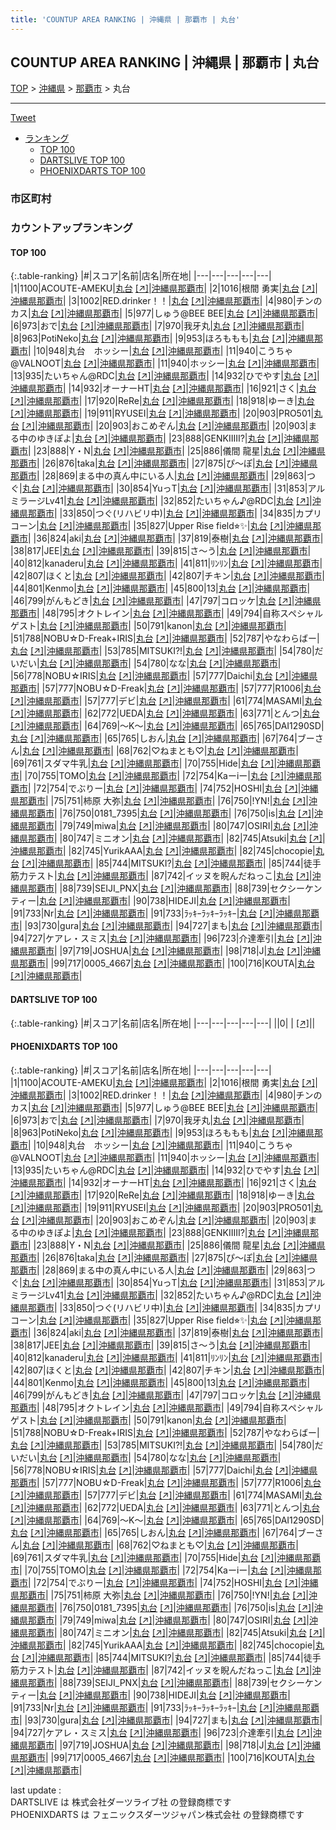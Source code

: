 ```yaml
---
title: 'COUNTUP AREA RANKING | 沖縄県 | 那覇市 | 丸台'
---
```

## COUNTUP AREA RANKING | 沖縄県 | 那覇市 | 丸台

[TOP](/darts/rank/) > [沖縄県](/darts/rank/沖縄県/) > [那覇市](/darts/rank/沖縄県/那覇市/) > 丸台

___

<a href="https://twitter.com/share?ref_src=twsrc%5Etfw" data-text="COUNTUP AREA RANKING | 沖縄県那覇市丸台" class="twitter-share-button" data-hashtags="DARTSLIVE,PHOENIXDARTS,darts,ダーツ" data-show-count="false">Tweet</a>

* [ランキング](#カウントアップランキング)
    * [TOP 100](#top-100)
    * [DARTSLIVE TOP 100](#dartslive-top-100)
    * [PHOENIXDARTS TOP 100](#phoenixdarts-top-100)

### 市区町村

<ul>

</ul>

### カウントアップランキング

#### TOP 100



{:.table-ranking}
|#|スコア|名前|店名|所在地|
|---|---|---|---|---|
|1|1100|<span class="rank-name-pd">ACOUTE-AMEKU</span>|<a href="/darts/rank/shops/90191.html">丸台</a> <a href="https://vs.phoenixdarts.com/jp/shop/shopDetailInfo/s_90191?s_seq=90191">[↗]</a>|<a href="/darts/rank/沖縄県/那覇市">沖縄県那覇市</a>|
|2|1016|<span class="rank-name-pd"><span class="pro-icon-pd"></span>根間 勇実</span>|<a href="/darts/rank/shops/90191.html">丸台</a> <a href="https://vs.phoenixdarts.com/jp/shop/shopDetailInfo/s_90191?s_seq=90191">[↗]</a>|<a href="/darts/rank/沖縄県/那覇市">沖縄県那覇市</a>|
|3|1002|<span class="rank-name-pd">RED.drinker！！</span>|<a href="/darts/rank/shops/90191.html">丸台</a> <a href="https://vs.phoenixdarts.com/jp/shop/shopDetailInfo/s_90191?s_seq=90191">[↗]</a>|<a href="/darts/rank/沖縄県/那覇市">沖縄県那覇市</a>|
|4|980|<span class="rank-name-pd">チンのカス</span>|<a href="/darts/rank/shops/90191.html">丸台</a> <a href="https://vs.phoenixdarts.com/jp/shop/shopDetailInfo/s_90191?s_seq=90191">[↗]</a>|<a href="/darts/rank/沖縄県/那覇市">沖縄県那覇市</a>|
|5|977|<span class="rank-name-pd">しゅう@BEE BEE</span>|<a href="/darts/rank/shops/90191.html">丸台</a> <a href="https://vs.phoenixdarts.com/jp/shop/shopDetailInfo/s_90191?s_seq=90191">[↗]</a>|<a href="/darts/rank/沖縄県/那覇市">沖縄県那覇市</a>|
|6|973|<span class="rank-name-pd">おで</span>|<a href="/darts/rank/shops/90191.html">丸台</a> <a href="https://vs.phoenixdarts.com/jp/shop/shopDetailInfo/s_90191?s_seq=90191">[↗]</a>|<a href="/darts/rank/沖縄県/那覇市">沖縄県那覇市</a>|
|7|970|<span class="rank-name-pd">我牙丸</span>|<a href="/darts/rank/shops/90191.html">丸台</a> <a href="https://vs.phoenixdarts.com/jp/shop/shopDetailInfo/s_90191?s_seq=90191">[↗]</a>|<a href="/darts/rank/沖縄県/那覇市">沖縄県那覇市</a>|
|8|963|<span class="rank-name-pd">PotiNeko</span>|<a href="/darts/rank/shops/90191.html">丸台</a> <a href="https://vs.phoenixdarts.com/jp/shop/shopDetailInfo/s_90191?s_seq=90191">[↗]</a>|<a href="/darts/rank/沖縄県/那覇市">沖縄県那覇市</a>|
|9|953|<span class="rank-name-pd">ほろももも</span>|<a href="/darts/rank/shops/90191.html">丸台</a> <a href="https://vs.phoenixdarts.com/jp/shop/shopDetailInfo/s_90191?s_seq=90191">[↗]</a>|<a href="/darts/rank/沖縄県/那覇市">沖縄県那覇市</a>|
|10|948|<span class="rank-name-pd">丸台　ホッシー</span>|<a href="/darts/rank/shops/90191.html">丸台</a> <a href="https://vs.phoenixdarts.com/jp/shop/shopDetailInfo/s_90191?s_seq=90191">[↗]</a>|<a href="/darts/rank/沖縄県/那覇市">沖縄県那覇市</a>|
|11|940|<span class="rank-name-pd">こうちゃ@VALNOOT</span>|<a href="/darts/rank/shops/90191.html">丸台</a> <a href="https://vs.phoenixdarts.com/jp/shop/shopDetailInfo/s_90191?s_seq=90191">[↗]</a>|<a href="/darts/rank/沖縄県/那覇市">沖縄県那覇市</a>|
|11|940|<span class="rank-name-pd">ホッシー</span>|<a href="/darts/rank/shops/90191.html">丸台</a> <a href="https://vs.phoenixdarts.com/jp/shop/shopDetailInfo/s_90191?s_seq=90191">[↗]</a>|<a href="/darts/rank/沖縄県/那覇市">沖縄県那覇市</a>|
|13|935|<span class="rank-name-pd">たいちゃん@RDC</span>|<a href="/darts/rank/shops/90191.html">丸台</a> <a href="https://vs.phoenixdarts.com/jp/shop/shopDetailInfo/s_90191?s_seq=90191">[↗]</a>|<a href="/darts/rank/沖縄県/那覇市">沖縄県那覇市</a>|
|14|932|<span class="rank-name-pd">ひでやす</span>|<a href="/darts/rank/shops/90191.html">丸台</a> <a href="https://vs.phoenixdarts.com/jp/shop/shopDetailInfo/s_90191?s_seq=90191">[↗]</a>|<a href="/darts/rank/沖縄県/那覇市">沖縄県那覇市</a>|
|14|932|<span class="rank-name-pd">オーナーHT</span>|<a href="/darts/rank/shops/90191.html">丸台</a> <a href="https://vs.phoenixdarts.com/jp/shop/shopDetailInfo/s_90191?s_seq=90191">[↗]</a>|<a href="/darts/rank/沖縄県/那覇市">沖縄県那覇市</a>|
|16|921|<span class="rank-name-pd">さく</span>|<a href="/darts/rank/shops/90191.html">丸台</a> <a href="https://vs.phoenixdarts.com/jp/shop/shopDetailInfo/s_90191?s_seq=90191">[↗]</a>|<a href="/darts/rank/沖縄県/那覇市">沖縄県那覇市</a>|
|17|920|<span class="rank-name-pd">ReRe</span>|<a href="/darts/rank/shops/90191.html">丸台</a> <a href="https://vs.phoenixdarts.com/jp/shop/shopDetailInfo/s_90191?s_seq=90191">[↗]</a>|<a href="/darts/rank/沖縄県/那覇市">沖縄県那覇市</a>|
|18|918|<span class="rank-name-pd">ゆーき</span>|<a href="/darts/rank/shops/90191.html">丸台</a> <a href="https://vs.phoenixdarts.com/jp/shop/shopDetailInfo/s_90191?s_seq=90191">[↗]</a>|<a href="/darts/rank/沖縄県/那覇市">沖縄県那覇市</a>|
|19|911|<span class="rank-name-pd">RYUSEI</span>|<a href="/darts/rank/shops/90191.html">丸台</a> <a href="https://vs.phoenixdarts.com/jp/shop/shopDetailInfo/s_90191?s_seq=90191">[↗]</a>|<a href="/darts/rank/沖縄県/那覇市">沖縄県那覇市</a>|
|20|903|<span class="rank-name-pd">PRO501</span>|<a href="/darts/rank/shops/90191.html">丸台</a> <a href="https://vs.phoenixdarts.com/jp/shop/shopDetailInfo/s_90191?s_seq=90191">[↗]</a>|<a href="/darts/rank/沖縄県/那覇市">沖縄県那覇市</a>|
|20|903|<span class="rank-name-pd">おこめぞん</span>|<a href="/darts/rank/shops/90191.html">丸台</a> <a href="https://vs.phoenixdarts.com/jp/shop/shopDetailInfo/s_90191?s_seq=90191">[↗]</a>|<a href="/darts/rank/沖縄県/那覇市">沖縄県那覇市</a>|
|20|903|<span class="rank-name-pd">まる中のゆきぽよ</span>|<a href="/darts/rank/shops/90191.html">丸台</a> <a href="https://vs.phoenixdarts.com/jp/shop/shopDetailInfo/s_90191?s_seq=90191">[↗]</a>|<a href="/darts/rank/沖縄県/那覇市">沖縄県那覇市</a>|
|23|888|<span class="rank-name-pd">GENKIIIII?</span>|<a href="/darts/rank/shops/90191.html">丸台</a> <a href="https://vs.phoenixdarts.com/jp/shop/shopDetailInfo/s_90191?s_seq=90191">[↗]</a>|<a href="/darts/rank/沖縄県/那覇市">沖縄県那覇市</a>|
|23|888|<span class="rank-name-pd">Y・N</span>|<a href="/darts/rank/shops/90191.html">丸台</a> <a href="https://vs.phoenixdarts.com/jp/shop/shopDetailInfo/s_90191?s_seq=90191">[↗]</a>|<a href="/darts/rank/沖縄県/那覇市">沖縄県那覇市</a>|
|25|886|<span class="rank-name-pd"><span class="pro-icon-pd"></span>儀間 龍星</span>|<a href="/darts/rank/shops/90191.html">丸台</a> <a href="https://vs.phoenixdarts.com/jp/shop/shopDetailInfo/s_90191?s_seq=90191">[↗]</a>|<a href="/darts/rank/沖縄県/那覇市">沖縄県那覇市</a>|
|26|876|<span class="rank-name-pd">taka</span>|<a href="/darts/rank/shops/90191.html">丸台</a> <a href="https://vs.phoenixdarts.com/jp/shop/shopDetailInfo/s_90191?s_seq=90191">[↗]</a>|<a href="/darts/rank/沖縄県/那覇市">沖縄県那覇市</a>|
|27|875|<span class="rank-name-pd">ぴ〜ぽ</span>|<a href="/darts/rank/shops/90191.html">丸台</a> <a href="https://vs.phoenixdarts.com/jp/shop/shopDetailInfo/s_90191?s_seq=90191">[↗]</a>|<a href="/darts/rank/沖縄県/那覇市">沖縄県那覇市</a>|
|28|869|<span class="rank-name-pd">まる中の真ん中にいる人</span>|<a href="/darts/rank/shops/90191.html">丸台</a> <a href="https://vs.phoenixdarts.com/jp/shop/shopDetailInfo/s_90191?s_seq=90191">[↗]</a>|<a href="/darts/rank/沖縄県/那覇市">沖縄県那覇市</a>|
|29|863|<span class="rank-name-pd">つぐ</span>|<a href="/darts/rank/shops/90191.html">丸台</a> <a href="https://vs.phoenixdarts.com/jp/shop/shopDetailInfo/s_90191?s_seq=90191">[↗]</a>|<a href="/darts/rank/沖縄県/那覇市">沖縄県那覇市</a>|
|30|854|<span class="rank-name-pd">YuっT</span>|<a href="/darts/rank/shops/90191.html">丸台</a> <a href="https://vs.phoenixdarts.com/jp/shop/shopDetailInfo/s_90191?s_seq=90191">[↗]</a>|<a href="/darts/rank/沖縄県/那覇市">沖縄県那覇市</a>|
|31|853|<span class="rank-name-pd">アルミラージLv41</span>|<a href="/darts/rank/shops/90191.html">丸台</a> <a href="https://vs.phoenixdarts.com/jp/shop/shopDetailInfo/s_90191?s_seq=90191">[↗]</a>|<a href="/darts/rank/沖縄県/那覇市">沖縄県那覇市</a>|
|32|852|<span class="rank-name-pd">たいちゃん♪@RDC</span>|<a href="/darts/rank/shops/90191.html">丸台</a> <a href="https://vs.phoenixdarts.com/jp/shop/shopDetailInfo/s_90191?s_seq=90191">[↗]</a>|<a href="/darts/rank/沖縄県/那覇市">沖縄県那覇市</a>|
|33|850|<span class="rank-name-pd">つぐ(リハビリ中)</span>|<a href="/darts/rank/shops/90191.html">丸台</a> <a href="https://vs.phoenixdarts.com/jp/shop/shopDetailInfo/s_90191?s_seq=90191">[↗]</a>|<a href="/darts/rank/沖縄県/那覇市">沖縄県那覇市</a>|
|34|835|<span class="rank-name-pd">カプリコーン</span>|<a href="/darts/rank/shops/90191.html">丸台</a> <a href="https://vs.phoenixdarts.com/jp/shop/shopDetailInfo/s_90191?s_seq=90191">[↗]</a>|<a href="/darts/rank/沖縄県/那覇市">沖縄県那覇市</a>|
|35|827|<span class="rank-name-pd">Upper Rise field⭐︎✨</span>|<a href="/darts/rank/shops/90191.html">丸台</a> <a href="https://vs.phoenixdarts.com/jp/shop/shopDetailInfo/s_90191?s_seq=90191">[↗]</a>|<a href="/darts/rank/沖縄県/那覇市">沖縄県那覇市</a>|
|36|824|<span class="rank-name-pd">aki</span>|<a href="/darts/rank/shops/90191.html">丸台</a> <a href="https://vs.phoenixdarts.com/jp/shop/shopDetailInfo/s_90191?s_seq=90191">[↗]</a>|<a href="/darts/rank/沖縄県/那覇市">沖縄県那覇市</a>|
|37|819|<span class="rank-name-pd">泰樹</span>|<a href="/darts/rank/shops/90191.html">丸台</a> <a href="https://vs.phoenixdarts.com/jp/shop/shopDetailInfo/s_90191?s_seq=90191">[↗]</a>|<a href="/darts/rank/沖縄県/那覇市">沖縄県那覇市</a>|
|38|817|<span class="rank-name-pd">JEE</span>|<a href="/darts/rank/shops/90191.html">丸台</a> <a href="https://vs.phoenixdarts.com/jp/shop/shopDetailInfo/s_90191?s_seq=90191">[↗]</a>|<a href="/darts/rank/沖縄県/那覇市">沖縄県那覇市</a>|
|39|815|<span class="rank-name-pd">さ〜う</span>|<a href="/darts/rank/shops/90191.html">丸台</a> <a href="https://vs.phoenixdarts.com/jp/shop/shopDetailInfo/s_90191?s_seq=90191">[↗]</a>|<a href="/darts/rank/沖縄県/那覇市">沖縄県那覇市</a>|
|40|812|<span class="rank-name-pd">kanaderu</span>|<a href="/darts/rank/shops/90191.html">丸台</a> <a href="https://vs.phoenixdarts.com/jp/shop/shopDetailInfo/s_90191?s_seq=90191">[↗]</a>|<a href="/darts/rank/沖縄県/那覇市">沖縄県那覇市</a>|
|41|811|<span class="rank-name-pd">ﾘﾝﾘﾝ</span>|<a href="/darts/rank/shops/90191.html">丸台</a> <a href="https://vs.phoenixdarts.com/jp/shop/shopDetailInfo/s_90191?s_seq=90191">[↗]</a>|<a href="/darts/rank/沖縄県/那覇市">沖縄県那覇市</a>|
|42|807|<span class="rank-name-pd">ほくと</span>|<a href="/darts/rank/shops/90191.html">丸台</a> <a href="https://vs.phoenixdarts.com/jp/shop/shopDetailInfo/s_90191?s_seq=90191">[↗]</a>|<a href="/darts/rank/沖縄県/那覇市">沖縄県那覇市</a>|
|42|807|<span class="rank-name-pd">チキン</span>|<a href="/darts/rank/shops/90191.html">丸台</a> <a href="https://vs.phoenixdarts.com/jp/shop/shopDetailInfo/s_90191?s_seq=90191">[↗]</a>|<a href="/darts/rank/沖縄県/那覇市">沖縄県那覇市</a>|
|44|801|<span class="rank-name-pd">Kenmo</span>|<a href="/darts/rank/shops/90191.html">丸台</a> <a href="https://vs.phoenixdarts.com/jp/shop/shopDetailInfo/s_90191?s_seq=90191">[↗]</a>|<a href="/darts/rank/沖縄県/那覇市">沖縄県那覇市</a>|
|45|800|<span class="rank-name-pd">13</span>|<a href="/darts/rank/shops/90191.html">丸台</a> <a href="https://vs.phoenixdarts.com/jp/shop/shopDetailInfo/s_90191?s_seq=90191">[↗]</a>|<a href="/darts/rank/沖縄県/那覇市">沖縄県那覇市</a>|
|46|799|<span class="rank-name-pd">がんもどき</span>|<a href="/darts/rank/shops/90191.html">丸台</a> <a href="https://vs.phoenixdarts.com/jp/shop/shopDetailInfo/s_90191?s_seq=90191">[↗]</a>|<a href="/darts/rank/沖縄県/那覇市">沖縄県那覇市</a>|
|47|797|<span class="rank-name-pd">コロッケ</span>|<a href="/darts/rank/shops/90191.html">丸台</a> <a href="https://vs.phoenixdarts.com/jp/shop/shopDetailInfo/s_90191?s_seq=90191">[↗]</a>|<a href="/darts/rank/沖縄県/那覇市">沖縄県那覇市</a>|
|48|795|<span class="rank-name-pd">オクトレイン</span>|<a href="/darts/rank/shops/90191.html">丸台</a> <a href="https://vs.phoenixdarts.com/jp/shop/shopDetailInfo/s_90191?s_seq=90191">[↗]</a>|<a href="/darts/rank/沖縄県/那覇市">沖縄県那覇市</a>|
|49|794|<span class="rank-name-pd">自称スペシャルゲスト</span>|<a href="/darts/rank/shops/90191.html">丸台</a> <a href="https://vs.phoenixdarts.com/jp/shop/shopDetailInfo/s_90191?s_seq=90191">[↗]</a>|<a href="/darts/rank/沖縄県/那覇市">沖縄県那覇市</a>|
|50|791|<span class="rank-name-pd">kanon</span>|<a href="/darts/rank/shops/90191.html">丸台</a> <a href="https://vs.phoenixdarts.com/jp/shop/shopDetailInfo/s_90191?s_seq=90191">[↗]</a>|<a href="/darts/rank/沖縄県/那覇市">沖縄県那覇市</a>|
|51|788|<span class="rank-name-pd">NOBU☆D-Freak+IRIS</span>|<a href="/darts/rank/shops/90191.html">丸台</a> <a href="https://vs.phoenixdarts.com/jp/shop/shopDetailInfo/s_90191?s_seq=90191">[↗]</a>|<a href="/darts/rank/沖縄県/那覇市">沖縄県那覇市</a>|
|52|787|<span class="rank-name-pd">やなわらばー</span>|<a href="/darts/rank/shops/90191.html">丸台</a> <a href="https://vs.phoenixdarts.com/jp/shop/shopDetailInfo/s_90191?s_seq=90191">[↗]</a>|<a href="/darts/rank/沖縄県/那覇市">沖縄県那覇市</a>|
|53|785|<span class="rank-name-pd">MITSUKI?!</span>|<a href="/darts/rank/shops/90191.html">丸台</a> <a href="https://vs.phoenixdarts.com/jp/shop/shopDetailInfo/s_90191?s_seq=90191">[↗]</a>|<a href="/darts/rank/沖縄県/那覇市">沖縄県那覇市</a>|
|54|780|<span class="rank-name-pd">だいだい</span>|<a href="/darts/rank/shops/90191.html">丸台</a> <a href="https://vs.phoenixdarts.com/jp/shop/shopDetailInfo/s_90191?s_seq=90191">[↗]</a>|<a href="/darts/rank/沖縄県/那覇市">沖縄県那覇市</a>|
|54|780|<span class="rank-name-pd">なな</span>|<a href="/darts/rank/shops/90191.html">丸台</a> <a href="https://vs.phoenixdarts.com/jp/shop/shopDetailInfo/s_90191?s_seq=90191">[↗]</a>|<a href="/darts/rank/沖縄県/那覇市">沖縄県那覇市</a>|
|56|778|<span class="rank-name-pd">NOBU☆IRIS</span>|<a href="/darts/rank/shops/90191.html">丸台</a> <a href="https://vs.phoenixdarts.com/jp/shop/shopDetailInfo/s_90191?s_seq=90191">[↗]</a>|<a href="/darts/rank/沖縄県/那覇市">沖縄県那覇市</a>|
|57|777|<span class="rank-name-pd">Daichi</span>|<a href="/darts/rank/shops/90191.html">丸台</a> <a href="https://vs.phoenixdarts.com/jp/shop/shopDetailInfo/s_90191?s_seq=90191">[↗]</a>|<a href="/darts/rank/沖縄県/那覇市">沖縄県那覇市</a>|
|57|777|<span class="rank-name-pd">NOBU☆D-Freak</span>|<a href="/darts/rank/shops/90191.html">丸台</a> <a href="https://vs.phoenixdarts.com/jp/shop/shopDetailInfo/s_90191?s_seq=90191">[↗]</a>|<a href="/darts/rank/沖縄県/那覇市">沖縄県那覇市</a>|
|57|777|<span class="rank-name-pd">R1006</span>|<a href="/darts/rank/shops/90191.html">丸台</a> <a href="https://vs.phoenixdarts.com/jp/shop/shopDetailInfo/s_90191?s_seq=90191">[↗]</a>|<a href="/darts/rank/沖縄県/那覇市">沖縄県那覇市</a>|
|57|777|<span class="rank-name-pd">デビ</span>|<a href="/darts/rank/shops/90191.html">丸台</a> <a href="https://vs.phoenixdarts.com/jp/shop/shopDetailInfo/s_90191?s_seq=90191">[↗]</a>|<a href="/darts/rank/沖縄県/那覇市">沖縄県那覇市</a>|
|61|774|<span class="rank-name-pd">MASAMI</span>|<a href="/darts/rank/shops/90191.html">丸台</a> <a href="https://vs.phoenixdarts.com/jp/shop/shopDetailInfo/s_90191?s_seq=90191">[↗]</a>|<a href="/darts/rank/沖縄県/那覇市">沖縄県那覇市</a>|
|62|772|<span class="rank-name-pd">UEDA</span>|<a href="/darts/rank/shops/90191.html">丸台</a> <a href="https://vs.phoenixdarts.com/jp/shop/shopDetailInfo/s_90191?s_seq=90191">[↗]</a>|<a href="/darts/rank/沖縄県/那覇市">沖縄県那覇市</a>|
|63|771|<span class="rank-name-pd">とんつ</span>|<a href="/darts/rank/shops/90191.html">丸台</a> <a href="https://vs.phoenixdarts.com/jp/shop/shopDetailInfo/s_90191?s_seq=90191">[↗]</a>|<a href="/darts/rank/沖縄県/那覇市">沖縄県那覇市</a>|
|64|769|<span class="rank-name-pd">～K～</span>|<a href="/darts/rank/shops/90191.html">丸台</a> <a href="https://vs.phoenixdarts.com/jp/shop/shopDetailInfo/s_90191?s_seq=90191">[↗]</a>|<a href="/darts/rank/沖縄県/那覇市">沖縄県那覇市</a>|
|65|765|<span class="rank-name-pd">DAI1290SD</span>|<a href="/darts/rank/shops/90191.html">丸台</a> <a href="https://vs.phoenixdarts.com/jp/shop/shopDetailInfo/s_90191?s_seq=90191">[↗]</a>|<a href="/darts/rank/沖縄県/那覇市">沖縄県那覇市</a>|
|65|765|<span class="rank-name-pd">しおん</span>|<a href="/darts/rank/shops/90191.html">丸台</a> <a href="https://vs.phoenixdarts.com/jp/shop/shopDetailInfo/s_90191?s_seq=90191">[↗]</a>|<a href="/darts/rank/沖縄県/那覇市">沖縄県那覇市</a>|
|67|764|<span class="rank-name-pd">ブーさん</span>|<a href="/darts/rank/shops/90191.html">丸台</a> <a href="https://vs.phoenixdarts.com/jp/shop/shopDetailInfo/s_90191?s_seq=90191">[↗]</a>|<a href="/darts/rank/沖縄県/那覇市">沖縄県那覇市</a>|
|68|762|<span class="rank-name-pd">♡ねまとも♡</span>|<a href="/darts/rank/shops/90191.html">丸台</a> <a href="https://vs.phoenixdarts.com/jp/shop/shopDetailInfo/s_90191?s_seq=90191">[↗]</a>|<a href="/darts/rank/沖縄県/那覇市">沖縄県那覇市</a>|
|69|761|<span class="rank-name-pd">スダマ牛乳</span>|<a href="/darts/rank/shops/90191.html">丸台</a> <a href="https://vs.phoenixdarts.com/jp/shop/shopDetailInfo/s_90191?s_seq=90191">[↗]</a>|<a href="/darts/rank/沖縄県/那覇市">沖縄県那覇市</a>|
|70|755|<span class="rank-name-pd">Hide</span>|<a href="/darts/rank/shops/90191.html">丸台</a> <a href="https://vs.phoenixdarts.com/jp/shop/shopDetailInfo/s_90191?s_seq=90191">[↗]</a>|<a href="/darts/rank/沖縄県/那覇市">沖縄県那覇市</a>|
|70|755|<span class="rank-name-pd">TOMO</span>|<a href="/darts/rank/shops/90191.html">丸台</a> <a href="https://vs.phoenixdarts.com/jp/shop/shopDetailInfo/s_90191?s_seq=90191">[↗]</a>|<a href="/darts/rank/沖縄県/那覇市">沖縄県那覇市</a>|
|72|754|<span class="rank-name-pd">Kaーiー</span>|<a href="/darts/rank/shops/90191.html">丸台</a> <a href="https://vs.phoenixdarts.com/jp/shop/shopDetailInfo/s_90191?s_seq=90191">[↗]</a>|<a href="/darts/rank/沖縄県/那覇市">沖縄県那覇市</a>|
|72|754|<span class="rank-name-pd">でぶりー</span>|<a href="/darts/rank/shops/90191.html">丸台</a> <a href="https://vs.phoenixdarts.com/jp/shop/shopDetailInfo/s_90191?s_seq=90191">[↗]</a>|<a href="/darts/rank/沖縄県/那覇市">沖縄県那覇市</a>|
|74|752|<span class="rank-name-pd">HOSHI</span>|<a href="/darts/rank/shops/90191.html">丸台</a> <a href="https://vs.phoenixdarts.com/jp/shop/shopDetailInfo/s_90191?s_seq=90191">[↗]</a>|<a href="/darts/rank/沖縄県/那覇市">沖縄県那覇市</a>|
|75|751|<span class="rank-name-pd"><span class="pro-icon-pd"></span>柿原 大弥</span>|<a href="/darts/rank/shops/90191.html">丸台</a> <a href="https://vs.phoenixdarts.com/jp/shop/shopDetailInfo/s_90191?s_seq=90191">[↗]</a>|<a href="/darts/rank/沖縄県/那覇市">沖縄県那覇市</a>|
|76|750|<span class="rank-name-pd">!YN!</span>|<a href="/darts/rank/shops/90191.html">丸台</a> <a href="https://vs.phoenixdarts.com/jp/shop/shopDetailInfo/s_90191?s_seq=90191">[↗]</a>|<a href="/darts/rank/沖縄県/那覇市">沖縄県那覇市</a>|
|76|750|<span class="rank-name-pd">0181_7395</span>|<a href="/darts/rank/shops/90191.html">丸台</a> <a href="https://vs.phoenixdarts.com/jp/shop/shopDetailInfo/s_90191?s_seq=90191">[↗]</a>|<a href="/darts/rank/沖縄県/那覇市">沖縄県那覇市</a>|
|76|750|<span class="rank-name-pd">is</span>|<a href="/darts/rank/shops/90191.html">丸台</a> <a href="https://vs.phoenixdarts.com/jp/shop/shopDetailInfo/s_90191?s_seq=90191">[↗]</a>|<a href="/darts/rank/沖縄県/那覇市">沖縄県那覇市</a>|
|79|749|<span class="rank-name-pd">miwa</span>|<a href="/darts/rank/shops/90191.html">丸台</a> <a href="https://vs.phoenixdarts.com/jp/shop/shopDetailInfo/s_90191?s_seq=90191">[↗]</a>|<a href="/darts/rank/沖縄県/那覇市">沖縄県那覇市</a>|
|80|747|<span class="rank-name-pd">OSIRI</span>|<a href="/darts/rank/shops/90191.html">丸台</a> <a href="https://vs.phoenixdarts.com/jp/shop/shopDetailInfo/s_90191?s_seq=90191">[↗]</a>|<a href="/darts/rank/沖縄県/那覇市">沖縄県那覇市</a>|
|80|747|<span class="rank-name-pd">ミニオン</span>|<a href="/darts/rank/shops/90191.html">丸台</a> <a href="https://vs.phoenixdarts.com/jp/shop/shopDetailInfo/s_90191?s_seq=90191">[↗]</a>|<a href="/darts/rank/沖縄県/那覇市">沖縄県那覇市</a>|
|82|745|<span class="rank-name-pd">Atsuki</span>|<a href="/darts/rank/shops/90191.html">丸台</a> <a href="https://vs.phoenixdarts.com/jp/shop/shopDetailInfo/s_90191?s_seq=90191">[↗]</a>|<a href="/darts/rank/沖縄県/那覇市">沖縄県那覇市</a>|
|82|745|<span class="rank-name-pd">YurikAAA</span>|<a href="/darts/rank/shops/90191.html">丸台</a> <a href="https://vs.phoenixdarts.com/jp/shop/shopDetailInfo/s_90191?s_seq=90191">[↗]</a>|<a href="/darts/rank/沖縄県/那覇市">沖縄県那覇市</a>|
|82|745|<span class="rank-name-pd">chocopie</span>|<a href="/darts/rank/shops/90191.html">丸台</a> <a href="https://vs.phoenixdarts.com/jp/shop/shopDetailInfo/s_90191?s_seq=90191">[↗]</a>|<a href="/darts/rank/沖縄県/那覇市">沖縄県那覇市</a>|
|85|744|<span class="rank-name-pd">MITSUKI?</span>|<a href="/darts/rank/shops/90191.html">丸台</a> <a href="https://vs.phoenixdarts.com/jp/shop/shopDetailInfo/s_90191?s_seq=90191">[↗]</a>|<a href="/darts/rank/沖縄県/那覇市">沖縄県那覇市</a>|
|85|744|<span class="rank-name-pd">徒手筋力テスト</span>|<a href="/darts/rank/shops/90191.html">丸台</a> <a href="https://vs.phoenixdarts.com/jp/shop/shopDetailInfo/s_90191?s_seq=90191">[↗]</a>|<a href="/darts/rank/沖縄県/那覇市">沖縄県那覇市</a>|
|87|742|<span class="rank-name-pd">イッヌを睨んだねっこ</span>|<a href="/darts/rank/shops/90191.html">丸台</a> <a href="https://vs.phoenixdarts.com/jp/shop/shopDetailInfo/s_90191?s_seq=90191">[↗]</a>|<a href="/darts/rank/沖縄県/那覇市">沖縄県那覇市</a>|
|88|739|<span class="rank-name-pd">SEIJI_PNX</span>|<a href="/darts/rank/shops/90191.html">丸台</a> <a href="https://vs.phoenixdarts.com/jp/shop/shopDetailInfo/s_90191?s_seq=90191">[↗]</a>|<a href="/darts/rank/沖縄県/那覇市">沖縄県那覇市</a>|
|88|739|<span class="rank-name-pd">セクシーケンティー</span>|<a href="/darts/rank/shops/90191.html">丸台</a> <a href="https://vs.phoenixdarts.com/jp/shop/shopDetailInfo/s_90191?s_seq=90191">[↗]</a>|<a href="/darts/rank/沖縄県/那覇市">沖縄県那覇市</a>|
|90|738|<span class="rank-name-pd">HIDEJI</span>|<a href="/darts/rank/shops/90191.html">丸台</a> <a href="https://vs.phoenixdarts.com/jp/shop/shopDetailInfo/s_90191?s_seq=90191">[↗]</a>|<a href="/darts/rank/沖縄県/那覇市">沖縄県那覇市</a>|
|91|733|<span class="rank-name-pd">Nr</span>|<a href="/darts/rank/shops/90191.html">丸台</a> <a href="https://vs.phoenixdarts.com/jp/shop/shopDetailInfo/s_90191?s_seq=90191">[↗]</a>|<a href="/darts/rank/沖縄県/那覇市">沖縄県那覇市</a>|
|91|733|<span class="rank-name-pd">ﾗｯｷｰﾗｯｷｰﾗｯｷｰ</span>|<a href="/darts/rank/shops/90191.html">丸台</a> <a href="https://vs.phoenixdarts.com/jp/shop/shopDetailInfo/s_90191?s_seq=90191">[↗]</a>|<a href="/darts/rank/沖縄県/那覇市">沖縄県那覇市</a>|
|93|730|<span class="rank-name-pd">gura</span>|<a href="/darts/rank/shops/90191.html">丸台</a> <a href="https://vs.phoenixdarts.com/jp/shop/shopDetailInfo/s_90191?s_seq=90191">[↗]</a>|<a href="/darts/rank/沖縄県/那覇市">沖縄県那覇市</a>|
|94|727|<span class="rank-name-pd">まも</span>|<a href="/darts/rank/shops/90191.html">丸台</a> <a href="https://vs.phoenixdarts.com/jp/shop/shopDetailInfo/s_90191?s_seq=90191">[↗]</a>|<a href="/darts/rank/沖縄県/那覇市">沖縄県那覇市</a>|
|94|727|<span class="rank-name-pd">ケアレ・スミス</span>|<a href="/darts/rank/shops/90191.html">丸台</a> <a href="https://vs.phoenixdarts.com/jp/shop/shopDetailInfo/s_90191?s_seq=90191">[↗]</a>|<a href="/darts/rank/沖縄県/那覇市">沖縄県那覇市</a>|
|96|723|<span class="rank-name-pd">介達牽引</span>|<a href="/darts/rank/shops/90191.html">丸台</a> <a href="https://vs.phoenixdarts.com/jp/shop/shopDetailInfo/s_90191?s_seq=90191">[↗]</a>|<a href="/darts/rank/沖縄県/那覇市">沖縄県那覇市</a>|
|97|719|<span class="rank-name-pd">JOSHUA</span>|<a href="/darts/rank/shops/90191.html">丸台</a> <a href="https://vs.phoenixdarts.com/jp/shop/shopDetailInfo/s_90191?s_seq=90191">[↗]</a>|<a href="/darts/rank/沖縄県/那覇市">沖縄県那覇市</a>|
|98|718|<span class="rank-name-pd">J</span>|<a href="/darts/rank/shops/90191.html">丸台</a> <a href="https://vs.phoenixdarts.com/jp/shop/shopDetailInfo/s_90191?s_seq=90191">[↗]</a>|<a href="/darts/rank/沖縄県/那覇市">沖縄県那覇市</a>|
|99|717|<span class="rank-name-pd">0005_4667</span>|<a href="/darts/rank/shops/90191.html">丸台</a> <a href="https://vs.phoenixdarts.com/jp/shop/shopDetailInfo/s_90191?s_seq=90191">[↗]</a>|<a href="/darts/rank/沖縄県/那覇市">沖縄県那覇市</a>|
|100|716|<span class="rank-name-pd">KOUTA</span>|<a href="/darts/rank/shops/90191.html">丸台</a> <a href="https://vs.phoenixdarts.com/jp/shop/shopDetailInfo/s_90191?s_seq=90191">[↗]</a>|<a href="/darts/rank/沖縄県/那覇市">沖縄県那覇市</a>|


#### DARTSLIVE TOP 100



{:.table-ranking}
|#|スコア|名前|店名|所在地|
|---|---|---|---|---|
||0|<span class="rank-name-dl"> </span>|<a href="/darts/rank/shops/.html"></a> <a href="">[↗]</a>|<a href="/darts/rank//"></a>|


#### PHOENIXDARTS TOP 100



{:.table-ranking}
|#|スコア|名前|店名|所在地|
|---|---|---|---|---|
|1|1100|<span class="rank-name-pd">ACOUTE-AMEKU</span>|<a href="/darts/rank/shops/90191.html">丸台</a> <a href="https://vs.phoenixdarts.com/jp/shop/shopDetailInfo/s_90191?s_seq=90191">[↗]</a>|<a href="/darts/rank/沖縄県/那覇市">沖縄県那覇市</a>|
|2|1016|<span class="rank-name-pd"><span class="pro-icon-pd"></span>根間 勇実</span>|<a href="/darts/rank/shops/90191.html">丸台</a> <a href="https://vs.phoenixdarts.com/jp/shop/shopDetailInfo/s_90191?s_seq=90191">[↗]</a>|<a href="/darts/rank/沖縄県/那覇市">沖縄県那覇市</a>|
|3|1002|<span class="rank-name-pd">RED.drinker！！</span>|<a href="/darts/rank/shops/90191.html">丸台</a> <a href="https://vs.phoenixdarts.com/jp/shop/shopDetailInfo/s_90191?s_seq=90191">[↗]</a>|<a href="/darts/rank/沖縄県/那覇市">沖縄県那覇市</a>|
|4|980|<span class="rank-name-pd">チンのカス</span>|<a href="/darts/rank/shops/90191.html">丸台</a> <a href="https://vs.phoenixdarts.com/jp/shop/shopDetailInfo/s_90191?s_seq=90191">[↗]</a>|<a href="/darts/rank/沖縄県/那覇市">沖縄県那覇市</a>|
|5|977|<span class="rank-name-pd">しゅう@BEE BEE</span>|<a href="/darts/rank/shops/90191.html">丸台</a> <a href="https://vs.phoenixdarts.com/jp/shop/shopDetailInfo/s_90191?s_seq=90191">[↗]</a>|<a href="/darts/rank/沖縄県/那覇市">沖縄県那覇市</a>|
|6|973|<span class="rank-name-pd">おで</span>|<a href="/darts/rank/shops/90191.html">丸台</a> <a href="https://vs.phoenixdarts.com/jp/shop/shopDetailInfo/s_90191?s_seq=90191">[↗]</a>|<a href="/darts/rank/沖縄県/那覇市">沖縄県那覇市</a>|
|7|970|<span class="rank-name-pd">我牙丸</span>|<a href="/darts/rank/shops/90191.html">丸台</a> <a href="https://vs.phoenixdarts.com/jp/shop/shopDetailInfo/s_90191?s_seq=90191">[↗]</a>|<a href="/darts/rank/沖縄県/那覇市">沖縄県那覇市</a>|
|8|963|<span class="rank-name-pd">PotiNeko</span>|<a href="/darts/rank/shops/90191.html">丸台</a> <a href="https://vs.phoenixdarts.com/jp/shop/shopDetailInfo/s_90191?s_seq=90191">[↗]</a>|<a href="/darts/rank/沖縄県/那覇市">沖縄県那覇市</a>|
|9|953|<span class="rank-name-pd">ほろももも</span>|<a href="/darts/rank/shops/90191.html">丸台</a> <a href="https://vs.phoenixdarts.com/jp/shop/shopDetailInfo/s_90191?s_seq=90191">[↗]</a>|<a href="/darts/rank/沖縄県/那覇市">沖縄県那覇市</a>|
|10|948|<span class="rank-name-pd">丸台　ホッシー</span>|<a href="/darts/rank/shops/90191.html">丸台</a> <a href="https://vs.phoenixdarts.com/jp/shop/shopDetailInfo/s_90191?s_seq=90191">[↗]</a>|<a href="/darts/rank/沖縄県/那覇市">沖縄県那覇市</a>|
|11|940|<span class="rank-name-pd">こうちゃ@VALNOOT</span>|<a href="/darts/rank/shops/90191.html">丸台</a> <a href="https://vs.phoenixdarts.com/jp/shop/shopDetailInfo/s_90191?s_seq=90191">[↗]</a>|<a href="/darts/rank/沖縄県/那覇市">沖縄県那覇市</a>|
|11|940|<span class="rank-name-pd">ホッシー</span>|<a href="/darts/rank/shops/90191.html">丸台</a> <a href="https://vs.phoenixdarts.com/jp/shop/shopDetailInfo/s_90191?s_seq=90191">[↗]</a>|<a href="/darts/rank/沖縄県/那覇市">沖縄県那覇市</a>|
|13|935|<span class="rank-name-pd">たいちゃん@RDC</span>|<a href="/darts/rank/shops/90191.html">丸台</a> <a href="https://vs.phoenixdarts.com/jp/shop/shopDetailInfo/s_90191?s_seq=90191">[↗]</a>|<a href="/darts/rank/沖縄県/那覇市">沖縄県那覇市</a>|
|14|932|<span class="rank-name-pd">ひでやす</span>|<a href="/darts/rank/shops/90191.html">丸台</a> <a href="https://vs.phoenixdarts.com/jp/shop/shopDetailInfo/s_90191?s_seq=90191">[↗]</a>|<a href="/darts/rank/沖縄県/那覇市">沖縄県那覇市</a>|
|14|932|<span class="rank-name-pd">オーナーHT</span>|<a href="/darts/rank/shops/90191.html">丸台</a> <a href="https://vs.phoenixdarts.com/jp/shop/shopDetailInfo/s_90191?s_seq=90191">[↗]</a>|<a href="/darts/rank/沖縄県/那覇市">沖縄県那覇市</a>|
|16|921|<span class="rank-name-pd">さく</span>|<a href="/darts/rank/shops/90191.html">丸台</a> <a href="https://vs.phoenixdarts.com/jp/shop/shopDetailInfo/s_90191?s_seq=90191">[↗]</a>|<a href="/darts/rank/沖縄県/那覇市">沖縄県那覇市</a>|
|17|920|<span class="rank-name-pd">ReRe</span>|<a href="/darts/rank/shops/90191.html">丸台</a> <a href="https://vs.phoenixdarts.com/jp/shop/shopDetailInfo/s_90191?s_seq=90191">[↗]</a>|<a href="/darts/rank/沖縄県/那覇市">沖縄県那覇市</a>|
|18|918|<span class="rank-name-pd">ゆーき</span>|<a href="/darts/rank/shops/90191.html">丸台</a> <a href="https://vs.phoenixdarts.com/jp/shop/shopDetailInfo/s_90191?s_seq=90191">[↗]</a>|<a href="/darts/rank/沖縄県/那覇市">沖縄県那覇市</a>|
|19|911|<span class="rank-name-pd">RYUSEI</span>|<a href="/darts/rank/shops/90191.html">丸台</a> <a href="https://vs.phoenixdarts.com/jp/shop/shopDetailInfo/s_90191?s_seq=90191">[↗]</a>|<a href="/darts/rank/沖縄県/那覇市">沖縄県那覇市</a>|
|20|903|<span class="rank-name-pd">PRO501</span>|<a href="/darts/rank/shops/90191.html">丸台</a> <a href="https://vs.phoenixdarts.com/jp/shop/shopDetailInfo/s_90191?s_seq=90191">[↗]</a>|<a href="/darts/rank/沖縄県/那覇市">沖縄県那覇市</a>|
|20|903|<span class="rank-name-pd">おこめぞん</span>|<a href="/darts/rank/shops/90191.html">丸台</a> <a href="https://vs.phoenixdarts.com/jp/shop/shopDetailInfo/s_90191?s_seq=90191">[↗]</a>|<a href="/darts/rank/沖縄県/那覇市">沖縄県那覇市</a>|
|20|903|<span class="rank-name-pd">まる中のゆきぽよ</span>|<a href="/darts/rank/shops/90191.html">丸台</a> <a href="https://vs.phoenixdarts.com/jp/shop/shopDetailInfo/s_90191?s_seq=90191">[↗]</a>|<a href="/darts/rank/沖縄県/那覇市">沖縄県那覇市</a>|
|23|888|<span class="rank-name-pd">GENKIIIII?</span>|<a href="/darts/rank/shops/90191.html">丸台</a> <a href="https://vs.phoenixdarts.com/jp/shop/shopDetailInfo/s_90191?s_seq=90191">[↗]</a>|<a href="/darts/rank/沖縄県/那覇市">沖縄県那覇市</a>|
|23|888|<span class="rank-name-pd">Y・N</span>|<a href="/darts/rank/shops/90191.html">丸台</a> <a href="https://vs.phoenixdarts.com/jp/shop/shopDetailInfo/s_90191?s_seq=90191">[↗]</a>|<a href="/darts/rank/沖縄県/那覇市">沖縄県那覇市</a>|
|25|886|<span class="rank-name-pd"><span class="pro-icon-pd"></span>儀間 龍星</span>|<a href="/darts/rank/shops/90191.html">丸台</a> <a href="https://vs.phoenixdarts.com/jp/shop/shopDetailInfo/s_90191?s_seq=90191">[↗]</a>|<a href="/darts/rank/沖縄県/那覇市">沖縄県那覇市</a>|
|26|876|<span class="rank-name-pd">taka</span>|<a href="/darts/rank/shops/90191.html">丸台</a> <a href="https://vs.phoenixdarts.com/jp/shop/shopDetailInfo/s_90191?s_seq=90191">[↗]</a>|<a href="/darts/rank/沖縄県/那覇市">沖縄県那覇市</a>|
|27|875|<span class="rank-name-pd">ぴ〜ぽ</span>|<a href="/darts/rank/shops/90191.html">丸台</a> <a href="https://vs.phoenixdarts.com/jp/shop/shopDetailInfo/s_90191?s_seq=90191">[↗]</a>|<a href="/darts/rank/沖縄県/那覇市">沖縄県那覇市</a>|
|28|869|<span class="rank-name-pd">まる中の真ん中にいる人</span>|<a href="/darts/rank/shops/90191.html">丸台</a> <a href="https://vs.phoenixdarts.com/jp/shop/shopDetailInfo/s_90191?s_seq=90191">[↗]</a>|<a href="/darts/rank/沖縄県/那覇市">沖縄県那覇市</a>|
|29|863|<span class="rank-name-pd">つぐ</span>|<a href="/darts/rank/shops/90191.html">丸台</a> <a href="https://vs.phoenixdarts.com/jp/shop/shopDetailInfo/s_90191?s_seq=90191">[↗]</a>|<a href="/darts/rank/沖縄県/那覇市">沖縄県那覇市</a>|
|30|854|<span class="rank-name-pd">YuっT</span>|<a href="/darts/rank/shops/90191.html">丸台</a> <a href="https://vs.phoenixdarts.com/jp/shop/shopDetailInfo/s_90191?s_seq=90191">[↗]</a>|<a href="/darts/rank/沖縄県/那覇市">沖縄県那覇市</a>|
|31|853|<span class="rank-name-pd">アルミラージLv41</span>|<a href="/darts/rank/shops/90191.html">丸台</a> <a href="https://vs.phoenixdarts.com/jp/shop/shopDetailInfo/s_90191?s_seq=90191">[↗]</a>|<a href="/darts/rank/沖縄県/那覇市">沖縄県那覇市</a>|
|32|852|<span class="rank-name-pd">たいちゃん♪@RDC</span>|<a href="/darts/rank/shops/90191.html">丸台</a> <a href="https://vs.phoenixdarts.com/jp/shop/shopDetailInfo/s_90191?s_seq=90191">[↗]</a>|<a href="/darts/rank/沖縄県/那覇市">沖縄県那覇市</a>|
|33|850|<span class="rank-name-pd">つぐ(リハビリ中)</span>|<a href="/darts/rank/shops/90191.html">丸台</a> <a href="https://vs.phoenixdarts.com/jp/shop/shopDetailInfo/s_90191?s_seq=90191">[↗]</a>|<a href="/darts/rank/沖縄県/那覇市">沖縄県那覇市</a>|
|34|835|<span class="rank-name-pd">カプリコーン</span>|<a href="/darts/rank/shops/90191.html">丸台</a> <a href="https://vs.phoenixdarts.com/jp/shop/shopDetailInfo/s_90191?s_seq=90191">[↗]</a>|<a href="/darts/rank/沖縄県/那覇市">沖縄県那覇市</a>|
|35|827|<span class="rank-name-pd">Upper Rise field⭐︎✨</span>|<a href="/darts/rank/shops/90191.html">丸台</a> <a href="https://vs.phoenixdarts.com/jp/shop/shopDetailInfo/s_90191?s_seq=90191">[↗]</a>|<a href="/darts/rank/沖縄県/那覇市">沖縄県那覇市</a>|
|36|824|<span class="rank-name-pd">aki</span>|<a href="/darts/rank/shops/90191.html">丸台</a> <a href="https://vs.phoenixdarts.com/jp/shop/shopDetailInfo/s_90191?s_seq=90191">[↗]</a>|<a href="/darts/rank/沖縄県/那覇市">沖縄県那覇市</a>|
|37|819|<span class="rank-name-pd">泰樹</span>|<a href="/darts/rank/shops/90191.html">丸台</a> <a href="https://vs.phoenixdarts.com/jp/shop/shopDetailInfo/s_90191?s_seq=90191">[↗]</a>|<a href="/darts/rank/沖縄県/那覇市">沖縄県那覇市</a>|
|38|817|<span class="rank-name-pd">JEE</span>|<a href="/darts/rank/shops/90191.html">丸台</a> <a href="https://vs.phoenixdarts.com/jp/shop/shopDetailInfo/s_90191?s_seq=90191">[↗]</a>|<a href="/darts/rank/沖縄県/那覇市">沖縄県那覇市</a>|
|39|815|<span class="rank-name-pd">さ〜う</span>|<a href="/darts/rank/shops/90191.html">丸台</a> <a href="https://vs.phoenixdarts.com/jp/shop/shopDetailInfo/s_90191?s_seq=90191">[↗]</a>|<a href="/darts/rank/沖縄県/那覇市">沖縄県那覇市</a>|
|40|812|<span class="rank-name-pd">kanaderu</span>|<a href="/darts/rank/shops/90191.html">丸台</a> <a href="https://vs.phoenixdarts.com/jp/shop/shopDetailInfo/s_90191?s_seq=90191">[↗]</a>|<a href="/darts/rank/沖縄県/那覇市">沖縄県那覇市</a>|
|41|811|<span class="rank-name-pd">ﾘﾝﾘﾝ</span>|<a href="/darts/rank/shops/90191.html">丸台</a> <a href="https://vs.phoenixdarts.com/jp/shop/shopDetailInfo/s_90191?s_seq=90191">[↗]</a>|<a href="/darts/rank/沖縄県/那覇市">沖縄県那覇市</a>|
|42|807|<span class="rank-name-pd">ほくと</span>|<a href="/darts/rank/shops/90191.html">丸台</a> <a href="https://vs.phoenixdarts.com/jp/shop/shopDetailInfo/s_90191?s_seq=90191">[↗]</a>|<a href="/darts/rank/沖縄県/那覇市">沖縄県那覇市</a>|
|42|807|<span class="rank-name-pd">チキン</span>|<a href="/darts/rank/shops/90191.html">丸台</a> <a href="https://vs.phoenixdarts.com/jp/shop/shopDetailInfo/s_90191?s_seq=90191">[↗]</a>|<a href="/darts/rank/沖縄県/那覇市">沖縄県那覇市</a>|
|44|801|<span class="rank-name-pd">Kenmo</span>|<a href="/darts/rank/shops/90191.html">丸台</a> <a href="https://vs.phoenixdarts.com/jp/shop/shopDetailInfo/s_90191?s_seq=90191">[↗]</a>|<a href="/darts/rank/沖縄県/那覇市">沖縄県那覇市</a>|
|45|800|<span class="rank-name-pd">13</span>|<a href="/darts/rank/shops/90191.html">丸台</a> <a href="https://vs.phoenixdarts.com/jp/shop/shopDetailInfo/s_90191?s_seq=90191">[↗]</a>|<a href="/darts/rank/沖縄県/那覇市">沖縄県那覇市</a>|
|46|799|<span class="rank-name-pd">がんもどき</span>|<a href="/darts/rank/shops/90191.html">丸台</a> <a href="https://vs.phoenixdarts.com/jp/shop/shopDetailInfo/s_90191?s_seq=90191">[↗]</a>|<a href="/darts/rank/沖縄県/那覇市">沖縄県那覇市</a>|
|47|797|<span class="rank-name-pd">コロッケ</span>|<a href="/darts/rank/shops/90191.html">丸台</a> <a href="https://vs.phoenixdarts.com/jp/shop/shopDetailInfo/s_90191?s_seq=90191">[↗]</a>|<a href="/darts/rank/沖縄県/那覇市">沖縄県那覇市</a>|
|48|795|<span class="rank-name-pd">オクトレイン</span>|<a href="/darts/rank/shops/90191.html">丸台</a> <a href="https://vs.phoenixdarts.com/jp/shop/shopDetailInfo/s_90191?s_seq=90191">[↗]</a>|<a href="/darts/rank/沖縄県/那覇市">沖縄県那覇市</a>|
|49|794|<span class="rank-name-pd">自称スペシャルゲスト</span>|<a href="/darts/rank/shops/90191.html">丸台</a> <a href="https://vs.phoenixdarts.com/jp/shop/shopDetailInfo/s_90191?s_seq=90191">[↗]</a>|<a href="/darts/rank/沖縄県/那覇市">沖縄県那覇市</a>|
|50|791|<span class="rank-name-pd">kanon</span>|<a href="/darts/rank/shops/90191.html">丸台</a> <a href="https://vs.phoenixdarts.com/jp/shop/shopDetailInfo/s_90191?s_seq=90191">[↗]</a>|<a href="/darts/rank/沖縄県/那覇市">沖縄県那覇市</a>|
|51|788|<span class="rank-name-pd">NOBU☆D-Freak+IRIS</span>|<a href="/darts/rank/shops/90191.html">丸台</a> <a href="https://vs.phoenixdarts.com/jp/shop/shopDetailInfo/s_90191?s_seq=90191">[↗]</a>|<a href="/darts/rank/沖縄県/那覇市">沖縄県那覇市</a>|
|52|787|<span class="rank-name-pd">やなわらばー</span>|<a href="/darts/rank/shops/90191.html">丸台</a> <a href="https://vs.phoenixdarts.com/jp/shop/shopDetailInfo/s_90191?s_seq=90191">[↗]</a>|<a href="/darts/rank/沖縄県/那覇市">沖縄県那覇市</a>|
|53|785|<span class="rank-name-pd">MITSUKI?!</span>|<a href="/darts/rank/shops/90191.html">丸台</a> <a href="https://vs.phoenixdarts.com/jp/shop/shopDetailInfo/s_90191?s_seq=90191">[↗]</a>|<a href="/darts/rank/沖縄県/那覇市">沖縄県那覇市</a>|
|54|780|<span class="rank-name-pd">だいだい</span>|<a href="/darts/rank/shops/90191.html">丸台</a> <a href="https://vs.phoenixdarts.com/jp/shop/shopDetailInfo/s_90191?s_seq=90191">[↗]</a>|<a href="/darts/rank/沖縄県/那覇市">沖縄県那覇市</a>|
|54|780|<span class="rank-name-pd">なな</span>|<a href="/darts/rank/shops/90191.html">丸台</a> <a href="https://vs.phoenixdarts.com/jp/shop/shopDetailInfo/s_90191?s_seq=90191">[↗]</a>|<a href="/darts/rank/沖縄県/那覇市">沖縄県那覇市</a>|
|56|778|<span class="rank-name-pd">NOBU☆IRIS</span>|<a href="/darts/rank/shops/90191.html">丸台</a> <a href="https://vs.phoenixdarts.com/jp/shop/shopDetailInfo/s_90191?s_seq=90191">[↗]</a>|<a href="/darts/rank/沖縄県/那覇市">沖縄県那覇市</a>|
|57|777|<span class="rank-name-pd">Daichi</span>|<a href="/darts/rank/shops/90191.html">丸台</a> <a href="https://vs.phoenixdarts.com/jp/shop/shopDetailInfo/s_90191?s_seq=90191">[↗]</a>|<a href="/darts/rank/沖縄県/那覇市">沖縄県那覇市</a>|
|57|777|<span class="rank-name-pd">NOBU☆D-Freak</span>|<a href="/darts/rank/shops/90191.html">丸台</a> <a href="https://vs.phoenixdarts.com/jp/shop/shopDetailInfo/s_90191?s_seq=90191">[↗]</a>|<a href="/darts/rank/沖縄県/那覇市">沖縄県那覇市</a>|
|57|777|<span class="rank-name-pd">R1006</span>|<a href="/darts/rank/shops/90191.html">丸台</a> <a href="https://vs.phoenixdarts.com/jp/shop/shopDetailInfo/s_90191?s_seq=90191">[↗]</a>|<a href="/darts/rank/沖縄県/那覇市">沖縄県那覇市</a>|
|57|777|<span class="rank-name-pd">デビ</span>|<a href="/darts/rank/shops/90191.html">丸台</a> <a href="https://vs.phoenixdarts.com/jp/shop/shopDetailInfo/s_90191?s_seq=90191">[↗]</a>|<a href="/darts/rank/沖縄県/那覇市">沖縄県那覇市</a>|
|61|774|<span class="rank-name-pd">MASAMI</span>|<a href="/darts/rank/shops/90191.html">丸台</a> <a href="https://vs.phoenixdarts.com/jp/shop/shopDetailInfo/s_90191?s_seq=90191">[↗]</a>|<a href="/darts/rank/沖縄県/那覇市">沖縄県那覇市</a>|
|62|772|<span class="rank-name-pd">UEDA</span>|<a href="/darts/rank/shops/90191.html">丸台</a> <a href="https://vs.phoenixdarts.com/jp/shop/shopDetailInfo/s_90191?s_seq=90191">[↗]</a>|<a href="/darts/rank/沖縄県/那覇市">沖縄県那覇市</a>|
|63|771|<span class="rank-name-pd">とんつ</span>|<a href="/darts/rank/shops/90191.html">丸台</a> <a href="https://vs.phoenixdarts.com/jp/shop/shopDetailInfo/s_90191?s_seq=90191">[↗]</a>|<a href="/darts/rank/沖縄県/那覇市">沖縄県那覇市</a>|
|64|769|<span class="rank-name-pd">～K～</span>|<a href="/darts/rank/shops/90191.html">丸台</a> <a href="https://vs.phoenixdarts.com/jp/shop/shopDetailInfo/s_90191?s_seq=90191">[↗]</a>|<a href="/darts/rank/沖縄県/那覇市">沖縄県那覇市</a>|
|65|765|<span class="rank-name-pd">DAI1290SD</span>|<a href="/darts/rank/shops/90191.html">丸台</a> <a href="https://vs.phoenixdarts.com/jp/shop/shopDetailInfo/s_90191?s_seq=90191">[↗]</a>|<a href="/darts/rank/沖縄県/那覇市">沖縄県那覇市</a>|
|65|765|<span class="rank-name-pd">しおん</span>|<a href="/darts/rank/shops/90191.html">丸台</a> <a href="https://vs.phoenixdarts.com/jp/shop/shopDetailInfo/s_90191?s_seq=90191">[↗]</a>|<a href="/darts/rank/沖縄県/那覇市">沖縄県那覇市</a>|
|67|764|<span class="rank-name-pd">ブーさん</span>|<a href="/darts/rank/shops/90191.html">丸台</a> <a href="https://vs.phoenixdarts.com/jp/shop/shopDetailInfo/s_90191?s_seq=90191">[↗]</a>|<a href="/darts/rank/沖縄県/那覇市">沖縄県那覇市</a>|
|68|762|<span class="rank-name-pd">♡ねまとも♡</span>|<a href="/darts/rank/shops/90191.html">丸台</a> <a href="https://vs.phoenixdarts.com/jp/shop/shopDetailInfo/s_90191?s_seq=90191">[↗]</a>|<a href="/darts/rank/沖縄県/那覇市">沖縄県那覇市</a>|
|69|761|<span class="rank-name-pd">スダマ牛乳</span>|<a href="/darts/rank/shops/90191.html">丸台</a> <a href="https://vs.phoenixdarts.com/jp/shop/shopDetailInfo/s_90191?s_seq=90191">[↗]</a>|<a href="/darts/rank/沖縄県/那覇市">沖縄県那覇市</a>|
|70|755|<span class="rank-name-pd">Hide</span>|<a href="/darts/rank/shops/90191.html">丸台</a> <a href="https://vs.phoenixdarts.com/jp/shop/shopDetailInfo/s_90191?s_seq=90191">[↗]</a>|<a href="/darts/rank/沖縄県/那覇市">沖縄県那覇市</a>|
|70|755|<span class="rank-name-pd">TOMO</span>|<a href="/darts/rank/shops/90191.html">丸台</a> <a href="https://vs.phoenixdarts.com/jp/shop/shopDetailInfo/s_90191?s_seq=90191">[↗]</a>|<a href="/darts/rank/沖縄県/那覇市">沖縄県那覇市</a>|
|72|754|<span class="rank-name-pd">Kaーiー</span>|<a href="/darts/rank/shops/90191.html">丸台</a> <a href="https://vs.phoenixdarts.com/jp/shop/shopDetailInfo/s_90191?s_seq=90191">[↗]</a>|<a href="/darts/rank/沖縄県/那覇市">沖縄県那覇市</a>|
|72|754|<span class="rank-name-pd">でぶりー</span>|<a href="/darts/rank/shops/90191.html">丸台</a> <a href="https://vs.phoenixdarts.com/jp/shop/shopDetailInfo/s_90191?s_seq=90191">[↗]</a>|<a href="/darts/rank/沖縄県/那覇市">沖縄県那覇市</a>|
|74|752|<span class="rank-name-pd">HOSHI</span>|<a href="/darts/rank/shops/90191.html">丸台</a> <a href="https://vs.phoenixdarts.com/jp/shop/shopDetailInfo/s_90191?s_seq=90191">[↗]</a>|<a href="/darts/rank/沖縄県/那覇市">沖縄県那覇市</a>|
|75|751|<span class="rank-name-pd"><span class="pro-icon-pd"></span>柿原 大弥</span>|<a href="/darts/rank/shops/90191.html">丸台</a> <a href="https://vs.phoenixdarts.com/jp/shop/shopDetailInfo/s_90191?s_seq=90191">[↗]</a>|<a href="/darts/rank/沖縄県/那覇市">沖縄県那覇市</a>|
|76|750|<span class="rank-name-pd">!YN!</span>|<a href="/darts/rank/shops/90191.html">丸台</a> <a href="https://vs.phoenixdarts.com/jp/shop/shopDetailInfo/s_90191?s_seq=90191">[↗]</a>|<a href="/darts/rank/沖縄県/那覇市">沖縄県那覇市</a>|
|76|750|<span class="rank-name-pd">0181_7395</span>|<a href="/darts/rank/shops/90191.html">丸台</a> <a href="https://vs.phoenixdarts.com/jp/shop/shopDetailInfo/s_90191?s_seq=90191">[↗]</a>|<a href="/darts/rank/沖縄県/那覇市">沖縄県那覇市</a>|
|76|750|<span class="rank-name-pd">is</span>|<a href="/darts/rank/shops/90191.html">丸台</a> <a href="https://vs.phoenixdarts.com/jp/shop/shopDetailInfo/s_90191?s_seq=90191">[↗]</a>|<a href="/darts/rank/沖縄県/那覇市">沖縄県那覇市</a>|
|79|749|<span class="rank-name-pd">miwa</span>|<a href="/darts/rank/shops/90191.html">丸台</a> <a href="https://vs.phoenixdarts.com/jp/shop/shopDetailInfo/s_90191?s_seq=90191">[↗]</a>|<a href="/darts/rank/沖縄県/那覇市">沖縄県那覇市</a>|
|80|747|<span class="rank-name-pd">OSIRI</span>|<a href="/darts/rank/shops/90191.html">丸台</a> <a href="https://vs.phoenixdarts.com/jp/shop/shopDetailInfo/s_90191?s_seq=90191">[↗]</a>|<a href="/darts/rank/沖縄県/那覇市">沖縄県那覇市</a>|
|80|747|<span class="rank-name-pd">ミニオン</span>|<a href="/darts/rank/shops/90191.html">丸台</a> <a href="https://vs.phoenixdarts.com/jp/shop/shopDetailInfo/s_90191?s_seq=90191">[↗]</a>|<a href="/darts/rank/沖縄県/那覇市">沖縄県那覇市</a>|
|82|745|<span class="rank-name-pd">Atsuki</span>|<a href="/darts/rank/shops/90191.html">丸台</a> <a href="https://vs.phoenixdarts.com/jp/shop/shopDetailInfo/s_90191?s_seq=90191">[↗]</a>|<a href="/darts/rank/沖縄県/那覇市">沖縄県那覇市</a>|
|82|745|<span class="rank-name-pd">YurikAAA</span>|<a href="/darts/rank/shops/90191.html">丸台</a> <a href="https://vs.phoenixdarts.com/jp/shop/shopDetailInfo/s_90191?s_seq=90191">[↗]</a>|<a href="/darts/rank/沖縄県/那覇市">沖縄県那覇市</a>|
|82|745|<span class="rank-name-pd">chocopie</span>|<a href="/darts/rank/shops/90191.html">丸台</a> <a href="https://vs.phoenixdarts.com/jp/shop/shopDetailInfo/s_90191?s_seq=90191">[↗]</a>|<a href="/darts/rank/沖縄県/那覇市">沖縄県那覇市</a>|
|85|744|<span class="rank-name-pd">MITSUKI?</span>|<a href="/darts/rank/shops/90191.html">丸台</a> <a href="https://vs.phoenixdarts.com/jp/shop/shopDetailInfo/s_90191?s_seq=90191">[↗]</a>|<a href="/darts/rank/沖縄県/那覇市">沖縄県那覇市</a>|
|85|744|<span class="rank-name-pd">徒手筋力テスト</span>|<a href="/darts/rank/shops/90191.html">丸台</a> <a href="https://vs.phoenixdarts.com/jp/shop/shopDetailInfo/s_90191?s_seq=90191">[↗]</a>|<a href="/darts/rank/沖縄県/那覇市">沖縄県那覇市</a>|
|87|742|<span class="rank-name-pd">イッヌを睨んだねっこ</span>|<a href="/darts/rank/shops/90191.html">丸台</a> <a href="https://vs.phoenixdarts.com/jp/shop/shopDetailInfo/s_90191?s_seq=90191">[↗]</a>|<a href="/darts/rank/沖縄県/那覇市">沖縄県那覇市</a>|
|88|739|<span class="rank-name-pd">SEIJI_PNX</span>|<a href="/darts/rank/shops/90191.html">丸台</a> <a href="https://vs.phoenixdarts.com/jp/shop/shopDetailInfo/s_90191?s_seq=90191">[↗]</a>|<a href="/darts/rank/沖縄県/那覇市">沖縄県那覇市</a>|
|88|739|<span class="rank-name-pd">セクシーケンティー</span>|<a href="/darts/rank/shops/90191.html">丸台</a> <a href="https://vs.phoenixdarts.com/jp/shop/shopDetailInfo/s_90191?s_seq=90191">[↗]</a>|<a href="/darts/rank/沖縄県/那覇市">沖縄県那覇市</a>|
|90|738|<span class="rank-name-pd">HIDEJI</span>|<a href="/darts/rank/shops/90191.html">丸台</a> <a href="https://vs.phoenixdarts.com/jp/shop/shopDetailInfo/s_90191?s_seq=90191">[↗]</a>|<a href="/darts/rank/沖縄県/那覇市">沖縄県那覇市</a>|
|91|733|<span class="rank-name-pd">Nr</span>|<a href="/darts/rank/shops/90191.html">丸台</a> <a href="https://vs.phoenixdarts.com/jp/shop/shopDetailInfo/s_90191?s_seq=90191">[↗]</a>|<a href="/darts/rank/沖縄県/那覇市">沖縄県那覇市</a>|
|91|733|<span class="rank-name-pd">ﾗｯｷｰﾗｯｷｰﾗｯｷｰ</span>|<a href="/darts/rank/shops/90191.html">丸台</a> <a href="https://vs.phoenixdarts.com/jp/shop/shopDetailInfo/s_90191?s_seq=90191">[↗]</a>|<a href="/darts/rank/沖縄県/那覇市">沖縄県那覇市</a>|
|93|730|<span class="rank-name-pd">gura</span>|<a href="/darts/rank/shops/90191.html">丸台</a> <a href="https://vs.phoenixdarts.com/jp/shop/shopDetailInfo/s_90191?s_seq=90191">[↗]</a>|<a href="/darts/rank/沖縄県/那覇市">沖縄県那覇市</a>|
|94|727|<span class="rank-name-pd">まも</span>|<a href="/darts/rank/shops/90191.html">丸台</a> <a href="https://vs.phoenixdarts.com/jp/shop/shopDetailInfo/s_90191?s_seq=90191">[↗]</a>|<a href="/darts/rank/沖縄県/那覇市">沖縄県那覇市</a>|
|94|727|<span class="rank-name-pd">ケアレ・スミス</span>|<a href="/darts/rank/shops/90191.html">丸台</a> <a href="https://vs.phoenixdarts.com/jp/shop/shopDetailInfo/s_90191?s_seq=90191">[↗]</a>|<a href="/darts/rank/沖縄県/那覇市">沖縄県那覇市</a>|
|96|723|<span class="rank-name-pd">介達牽引</span>|<a href="/darts/rank/shops/90191.html">丸台</a> <a href="https://vs.phoenixdarts.com/jp/shop/shopDetailInfo/s_90191?s_seq=90191">[↗]</a>|<a href="/darts/rank/沖縄県/那覇市">沖縄県那覇市</a>|
|97|719|<span class="rank-name-pd">JOSHUA</span>|<a href="/darts/rank/shops/90191.html">丸台</a> <a href="https://vs.phoenixdarts.com/jp/shop/shopDetailInfo/s_90191?s_seq=90191">[↗]</a>|<a href="/darts/rank/沖縄県/那覇市">沖縄県那覇市</a>|
|98|718|<span class="rank-name-pd">J</span>|<a href="/darts/rank/shops/90191.html">丸台</a> <a href="https://vs.phoenixdarts.com/jp/shop/shopDetailInfo/s_90191?s_seq=90191">[↗]</a>|<a href="/darts/rank/沖縄県/那覇市">沖縄県那覇市</a>|
|99|717|<span class="rank-name-pd">0005_4667</span>|<a href="/darts/rank/shops/90191.html">丸台</a> <a href="https://vs.phoenixdarts.com/jp/shop/shopDetailInfo/s_90191?s_seq=90191">[↗]</a>|<a href="/darts/rank/沖縄県/那覇市">沖縄県那覇市</a>|
|100|716|<span class="rank-name-pd">KOUTA</span>|<a href="/darts/rank/shops/90191.html">丸台</a> <a href="https://vs.phoenixdarts.com/jp/shop/shopDetailInfo/s_90191?s_seq=90191">[↗]</a>|<a href="/darts/rank/沖縄県/那覇市">沖縄県那覇市</a>|


<div class="footer border-top border-gray-light mt-5 pt-3 text-right text-gray">
    last update : <span style="font-weight: italic" id="foot_last_modified"></span><br />
    DARTSLIVE は 株式会社ダーツライブ社 の登録商標です<br />
    PHOENIXDARTS は フェニックスダーツジャパン株式会社 の登録商標です<br />
</div>

<script src="https://cdnjs.cloudflare.com/ajax/libs/jquery.tablesorter/2.31.3/js/jquery.tablesorter.min.js" integrity="sha512-qzgd5cYSZcosqpzpn7zF2ZId8f/8CHmFKZ8j7mU4OUXTNRd5g+ZHBPsgKEwoqxCtdQvExE5LprwwPAgoicguNg==" crossorigin="anonymous" referrerpolicy="no-referrer"></script>
<link rel="stylesheet" href="https://cdnjs.cloudflare.com/ajax/libs/jquery.tablesorter/2.31.3/css/theme.default.min.css" integrity="sha512-wghhOJkjQX0Lh3NSWvNKeZ0ZpNn+SPVXX1Qyc9OCaogADktxrBiBdKGDoqVUOyhStvMBmJQ8ZdMHiR3wuEq8+w==" crossorigin="anonymous" referrerpolicy="no-referrer" />
<script>
$(function() {
    $(".table-ranking").tablesorter({sortList:[[0, 0]]});
    $("#foot_last_modified").text(formatDate(new Date(document.lastModified), 'yyyy-MM-dd HH:mm:ss'));
});
</script>

<script async src="https://platform.twitter.com/widgets.js" charset="utf-8"></script>